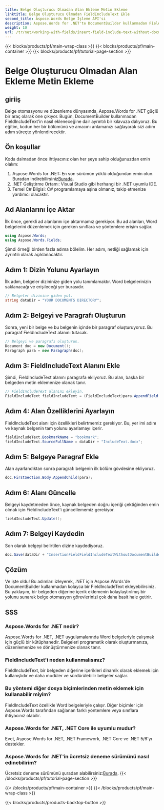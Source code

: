 ```yaml
---
title: Belge Oluşturucu Olmadan Alan Ekleme Metin Ekleme
linktitle: Belge Oluşturucu Olmadan FieldIncludeText Ekle
second_title: Aspose.Words Belge İşleme API'si
description: Aspose.Words for .NET'te DocumentBuilder kullanmadan FieldIncludeText'in nasıl ekleneceğini ayrıntılı, adım adım kılavuzumuzla öğrenin.
weight: 10
url: /tr/net/working-with-fields/insert-field-include-text-without-document-builder/
---
```


{{< blocks/products/pf/main-wrap-class >}}
{{< blocks/products/pf/main-container >}}
{{< blocks/products/pf/tutorial-page-section >}}

# Belge Oluşturucu Olmadan Alan Ekleme Metin Ekleme

## giriiş

Belge otomasyonu ve düzenleme dünyasında, Aspose.Words for .NET güçlü bir araç olarak öne çıkıyor. Bugün, DocumentBuilder kullanmadan FieldIncludeText'in nasıl ekleneceğine dair ayrıntılı bir kılavuza dalıyoruz. Bu eğitim, kodun her bir bölümünü ve amacını anlamanızı sağlayarak sizi adım adım süreçte yönlendirecektir.

## Ön koşullar

Koda dalmadan önce ihtiyacınız olan her şeye sahip olduğunuzdan emin olalım:

1.  Aspose.Words for .NET: En son sürümün yüklü olduğundan emin olun. Buradan indirebilirsiniz[Burada](https://releases.aspose.com/words/net/).
2. .NET Geliştirme Ortamı: Visual Studio gibi herhangi bir .NET uyumlu IDE.
3. Temel C# Bilgisi: C# programlamaya aşina olmanız, takip etmenize yardımcı olacaktır.

## Ad Alanlarını İçe Aktar

İlk önce, gerekli ad alanlarını içe aktarmamız gerekiyor. Bu ad alanları, Word belgelerini düzenlemek için gereken sınıflara ve yöntemlere erişim sağlar.

```csharp
using Aspose.Words;
using Aspose.Words.Fields;
```

Şimdi örneği birden fazla adıma bölelim. Her adım, netliği sağlamak için ayrıntılı olarak açıklanacaktır.

## Adım 1: Dizin Yolunu Ayarlayın

İlk adım, belgeler dizininize giden yolu tanımlamaktır. Word belgelerinizin saklanacağı ve erişileceği yer burasıdır.

```csharp
// Belgeler dizinine giden yol.
string dataDir = "YOUR DOCUMENTS DIRECTORY";
```

## Adım 2: Belgeyi ve Paragrafı Oluşturun

Sonra, yeni bir belge ve bu belgenin içinde bir paragraf oluşturuyoruz. Bu paragraf FieldIncludeText alanını tutacak.

```csharp
// Belgeyi ve paragrafı oluşturun.
Document doc = new Document();
Paragraph para = new Paragraph(doc);
```

## Adım 3: FieldIncludeText Alanını Ekle

Şimdi, FieldIncludeText alanını paragrafa ekliyoruz. Bu alan, başka bir belgeden metin eklemenize olanak tanır.

```csharp
// FieldIncludeText alanını ekleyin.
FieldIncludeText fieldIncludeText = (FieldIncludeText)para.AppendField(FieldType.FieldIncludeText, false);
```

## Adım 4: Alan Özelliklerini Ayarlayın

FieldIncludeText alanı için özellikleri belirtmemiz gerekiyor. Bu, yer imi adını ve kaynak belgenin tam yolunu ayarlamayı içerir.

```csharp
fieldIncludeText.BookmarkName = "bookmark";
fieldIncludeText.SourceFullName = dataDir + "IncludeText.docx";
```

## Adım 5: Belgeye Paragraf Ekle

Alan ayarlandıktan sonra paragrafı belgenin ilk bölüm gövdesine ekliyoruz.

```csharp
doc.FirstSection.Body.AppendChild(para);
```

## Adım 6: Alanı Güncelle

Belgeyi kaydetmeden önce, kaynak belgeden doğru içeriği çektiğinden emin olmak için FieldIncludeText'i güncellememiz gerekiyor.

```csharp
fieldIncludeText.Update();
```

## Adım 7: Belgeyi Kaydedin

Son olarak belgeyi belirtilen dizine kaydediyoruz.

```csharp
doc.Save(dataDir + "InsertionFieldFieldIncludeTextWithoutDocumentBuilder.docx");
```

## Çözüm

Ve işte oldu! Bu adımları izleyerek, .NET için Aspose.Words'de DocumentBuilder kullanmadan kolayca bir FieldIncludeText ekleyebilirsiniz. Bu yaklaşım, bir belgeden diğerine içerik eklemenin kolaylaştırılmış bir yolunu sunarak belge otomasyon görevlerinizi çok daha basit hale getirir.

## SSS

### Aspose.Words for .NET nedir?  
Aspose.Words for .NET, .NET uygulamalarında Word belgeleriyle çalışmak için güçlü bir kütüphanedir. Belgeleri programatik olarak oluşturmanıza, düzenlemenize ve dönüştürmenize olanak tanır.

### FieldIncludeText'i neden kullanmalısınız?  
FieldIncludeText, bir belgeden diğerine içerikleri dinamik olarak eklemek için kullanışlıdır ve daha modüler ve sürdürülebilir belgeler sağlar.

### Bu yöntemi diğer dosya biçimlerinden metin eklemek için kullanabilir miyim?  
FieldIncludeText özellikle Word belgeleriyle çalışır. Diğer biçimler için Aspose.Words tarafından sağlanan farklı yöntemlere veya sınıflara ihtiyacınız olabilir.

### Aspose.Words for .NET, .NET Core ile uyumlu mudur?  
Evet, Aspose.Words for .NET, .NET Framework, .NET Core ve .NET 5/6'yı destekler.

### Aspose.Words for .NET'in ücretsiz deneme sürümünü nasıl edinebilirim?  
 Ücretsiz deneme sürümünü şuradan alabilirsiniz:[Burada](https://releases.aspose.com/).
{{< /blocks/products/pf/tutorial-page-section >}}

{{< /blocks/products/pf/main-container >}}
{{< /blocks/products/pf/main-wrap-class >}}

{{< blocks/products/products-backtop-button >}}
